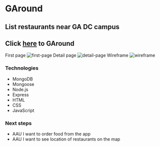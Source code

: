 # GAround

## List restaurants near GA DC campus

## Click [here](https://unit-2-project-sunhwang.herokuapp.com) to GAround

First page
![first-page](https://i.imgur.com/uOFmujN.png)
Detail page
![detail-page](https://i.imgur.com/6P4KnWo.png)
Wireframe
![wireframe](https://i.imgur.com/GBauBGC.png)

### Technologies
* MongoDB
* Mongoose
* Node.js
* Express
* HTML
* CSS
* JavaScript

### Next steps
* AAU I want to order food from the app
* AAU I want to see location of restaurants on the map